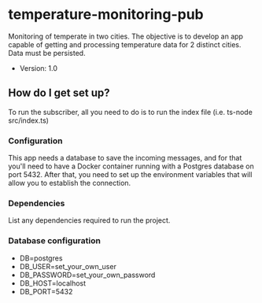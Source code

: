 # temperature-monitoring-pub
Monitoring of temperate in two cities. The objective is to develop an app capable of getting and processing temperature data for 2 distinct cities. Data must be persisted.

- Version: 1.0

## How do I get set up?
To run the subscriber, all you need to do is to run the index file (i.e. ts-node src/index.ts)

### Configuration
This app needs a database to save the incoming messages, and for that you'll need to have a Docker container running with a Postgres database on port 5432. After that, you need to set up the environment variables that will allow you to establish the connection.

### Dependencies

List any dependencies required to run the project.

### Database configuration
* DB=postgres
* DB_USER=set_your_own_user
* DB_PASSWORD=set_your_own_password
* DB_HOST=localhost
* DB_PORT=5432
